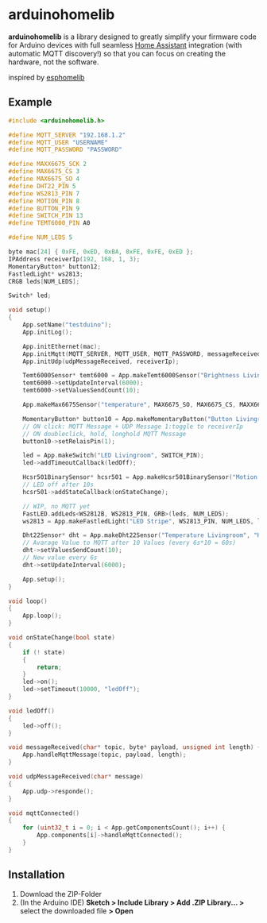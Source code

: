 # arduinohomelib

**arduinohomelib** is a library designed to greatly simplify your firmware code for Arduino devices with full seamless [Home Assistant](https://www.home-assistant.io/) integration (with automatic MQTT discovery!) so that you can focus on creating the hardware, not the software.

inspired by [esphomelib](https://github.com/OttoWinter/esphomelib)

## Example
```cpp
#include <arduinohomelib.h>

#define MQTT_SERVER "192.168.1.2"
#define MQTT_USER "USERNAME"
#define MQTT_PASSWORD "PASSWORD"

#define MAXX6675_SCK 2
#define MAX6675_CS 3
#define MAX6675_SO 4
#define DHT22_PIN 5
#define WS2813_PIN 7
#define MOTION_PIN 8
#define BUTTON_PIN 9
#define SWITCH_PIN 13
#define TEMT6000_PIN A0

#define NUM_LEDS 5

byte mac[24] { 0xFE, 0xED, 0xBA, 0xFE, 0xFE, 0xED };
IPAddress receiverIp(192, 168, 1, 3);
MomentaryButton* button12;
FastledLight* ws2813;
CRGB leds[NUM_LEDS];

Switch* led;

void setup()
{
    App.setName("testduino");
    App.initLog();

    App.initEthernet(mac);
    App.initMqtt(MQTT_SERVER, MQTT_USER, MQTT_PASSWORD, messageReceived, mqttConnected);
    App.initUdp(udpMessageReceived, receiverIp);

    Temt6000Sensor* temt6000 = App.makeTemt6000Sensor("Brightness Livingroom", TEMT6000_PIN);
    temt6000->setUpdateInterval(6000);
    temt6000->setValuesSendCount(10);

    App.makeMax6675Sensor("temperature", MAX6675_SO, MAX6675_CS, MAXX6675_SCK);

    MomentaryButton* button10 = App.makeMomentaryButton("Button Livingroom", BUTTON_PIN);
    // ON click: MQTT Message + UDP Message 1:toggle to receiverIp
    // ON doubleclick, hold, longhold MQTT Message
    button10->setRelaisPin(1);

    led = App.makeSwitch("LED Livingroom", SWITCH_PIN);
    led->addTimeoutCallback(ledOff);

    Hcsr501BinarySensor* hcsr501 = App.makeHcsr501BinarySensor("Motion Livingroom", MOTION_PIN);
    // LED off after 10s
    hcsr501->addStateCallback(onStateChange);

    // WIP, no MQTT yet
    FastLED.addLeds<WS2812B, WS2813_PIN, GRB>(leds, NUM_LEDS);
    ws2813 = App.makeFastledLight("LED Stripe", WS2813_PIN, NUM_LEDS, leds);

    Dht22Sensor* dht = App.makeDht22Sensor("Temperature Livingroom", "Humidity Livingroom", DHT22_PIN);
    // Avarage Value to MQTT after 10 Values (every 6s*10 = 60s)
    dht->setValuesSendCount(10);
    // New value every 6s
    dht->setUpdateInterval(6000);

    App.setup();
}

void loop()
{
    App.loop();
}

void onStateChange(bool state)
{
    if (! state)
    {
        return;
    }
    led->on();
    led->setTimeout(10000, "ledOff");
}

void ledOff()
{
    led->off();
}

void messageReceived(char* topic, byte* payload, unsigned int length) {
    App.handleMqttMessage(topic, payload, length);
}

void udpMessageReceived(char* message)
{
    App.udp->responde();
}

void mqttConnected()
{
    for (uint32_t i = 0; i < App.getComponentsCount(); i++) {
        App.components[i]->handleMqttConnected();
    }
}
```

## Installation

1. Download the ZIP-Folder
2.  (In the Arduino IDE)  **Sketch > Include Library > Add .ZIP Library... >**  select the downloaded file  **> Open**
